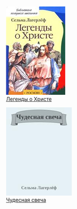 ![](Легенды%20о%20Христе.jpg)  
[Легенды о Христе](Легенды%20о%20Христе)

![](Чудесная%20свеча.jpg)  
[Чудесная свеча](Чудесная%20свеча)
